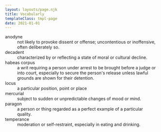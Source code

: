 ```yaml
---
layout: layouts/page.njk
title: Vocabularly
templateClass: tmpl-page
date: 2021-01-01
---
```


<dl>
<dt>anodyne</dt><dd>not likely to provoke dissent or offense; uncontentious or inoffensive, often deliberately so.</dd>
<dt>decadent</dt><dd>characterized by or reflecting a state of moral or cultural decline.</dd>
<dt>habeas corpus</dt><dd>a writ requiring a person under arrest to be brought before a judge or into court, especially to secure the person's release unless lawful grounds are shown for their detention.</dd>
<dt>locus</dt><dd>a particular position, point or place</dd>
<dt>mercurial</dt><dd>subject to sudden or unpredictable changes of mood or mind.</dd>
<dt>paragon</dt><dd>a person or thing regarded as a perfect example of a particular quality.</dd>
<dt>temperance</dt><dd>moderation or self-restraint, especially in eating and drinking.</dd>
</dl>
